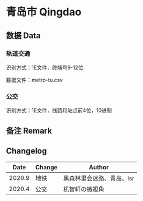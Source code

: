 # 青岛市 Qingdao

## 数据 Data

### 轨道交通

识别方式：1E文件，终端号9-12位

数据文件：metro-tu.csv

### 公交

识别方式：1E文件，线路和站点前4位，10进制

## 备注 Remark

## Changelog

Date | Change | Author
-----|--------|-------
2020.9 | 地铁 | 黑森林里会迷路、青岛、lsr
2020.4 | 公交 | 机智轩の微視角
